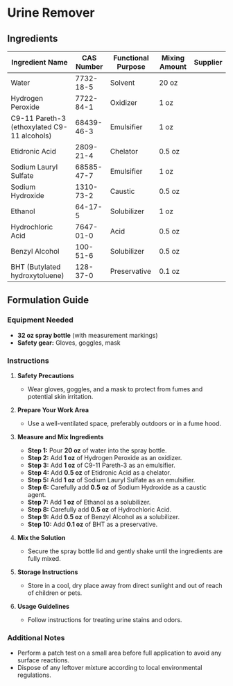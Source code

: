 # Urine Remover

## Ingredients

| Ingredient Name                             | CAS Number | Functional Purpose | Mixing Amount | **Supplier** |
| ------------------------------------------- | ---------- | ------------------ | ------------- | ------------ |
| Water                                       | 7732-18-5  | Solvent            | 20 oz         |              |
| Hydrogen Peroxide                           | 7722-84-1  | Oxidizer           | 1 oz          |              |
| C9-11 Pareth-3 (ethoxylated C9-11 alcohols) | 68439-46-3 | Emulsifier         | 1 oz          |              |
| Etidronic Acid                              | 2809-21-4  | Chelator           | 0.5 oz        |              |
| Sodium Lauryl Sulfate                       | 68585-47-7 | Emulsifier         | 1 oz          |              |
| Sodium Hydroxide                            | 1310-73-2  | Caustic            | 0.5 oz        |              |
| Ethanol                                     | 64-17-5    | Solubilizer        | 1 oz          |              |
| Hydrochloric Acid                           | 7647-01-0  | Acid               | 0.5 oz        |              |
| Benzyl Alcohol                              | 100-51-6   | Solubilizer        | 0.5 oz        |              |
| BHT (Butylated hydroxytoluene)              | 128-37-0   | Preservative       | 0.1 oz        |              |

## Formulation Guide

### Equipment Needed

- **32 oz spray bottle** (with measurement markings)
- **Safety gear:** Gloves, goggles, mask

### Instructions

1. **Safety Precautions**

   - Wear gloves, goggles, and a mask to protect from fumes and potential skin irritation.

2. **Prepare Your Work Area**

   - Use a well-ventilated space, preferably outdoors or in a fume hood.

3. **Measure and Mix Ingredients**

   - **Step 1:** Pour **20 oz** of water into the spray bottle.
   - **Step 2:** Add **1 oz** of Hydrogen Peroxide as an oxidizer.
   - **Step 3:** Add **1 oz** of C9-11 Pareth-3 as an emulsifier.
   - **Step 4:** Add **0.5 oz** of Etidronic Acid as a chelator.
   - **Step 5:** Add **1 oz** of Sodium Lauryl Sulfate as an emulsifier.
   - **Step 6:** Carefully add **0.5 oz** of Sodium Hydroxide as a caustic agent.
   - **Step 7:** Add **1 oz** of Ethanol as a solubilizer.
   - **Step 8:** Carefully add **0.5 oz** of Hydrochloric Acid.
   - **Step 9:** Add **0.5 oz** of Benzyl Alcohol as a solubilizer.
   - **Step 10:** Add **0.1 oz** of BHT as a preservative.

4. **Mix the Solution**

   - Secure the spray bottle lid and gently shake until the ingredients are fully mixed.

5. **Storage Instructions**

   - Store in a cool, dry place away from direct sunlight and out of reach of children or pets.

6. **Usage Guidelines**
   - Follow instructions for treating urine stains and odors.

### Additional Notes

- Perform a patch test on a small area before full application to avoid any surface reactions.
- Dispose of any leftover mixture according to local environmental regulations.

